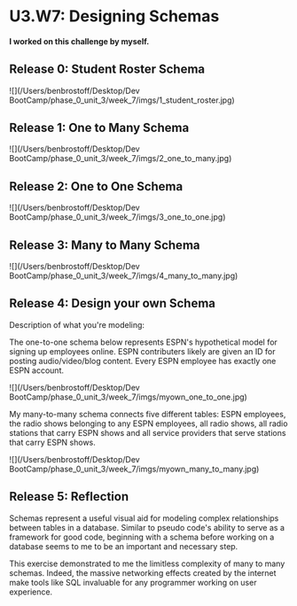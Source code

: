 # U3.W7: Designing Schemas


#### I worked on this challenge by myself.

## Release 0: Student Roster Schema

![](/Users/benbrostoff/Desktop/Dev BootCamp/phase_0_unit_3/week_7/imgs/1_student_roster.jpg)




## Release 1: One to Many Schema
![](/Users/benbrostoff/Desktop/Dev BootCamp/phase_0_unit_3/week_7/imgs/2_one_to_many.jpg)




## Release 2: One to One Schema
![](/Users/benbrostoff/Desktop/Dev BootCamp/phase_0_unit_3/week_7/imgs/3_one_to_one.jpg)



## Release 3: Many to Many Schema
![](/Users/benbrostoff/Desktop/Dev BootCamp/phase_0_unit_3/week_7/imgs/4_many_to_many.jpg)


## Release 4: Design your own Schema

Description of what you're modeling: 

The one-to-one schema below represents ESPN's hypothetical model for signing up employees online. ESPN contributers likely are given an ID for posting audio/video/blog content. Every ESPN employee has exactly one ESPN account.

![](/Users/benbrostoff/Desktop/Dev BootCamp/phase_0_unit_3/week_7/imgs/myown_one_to_one.jpg)

My many-to-many schema connects five different tables: ESPN employees, the radio shows belonging to any ESPN employees, all radio shows, all radio stations that carry ESPN shows and all service providers that serve stations that carry ESPN shows.

![](/Users/benbrostoff/Desktop/Dev BootCamp/phase_0_unit_3/week_7/imgs/myown_many_to_many.jpg)

## Release 5: Reflection

Schemas represent a useful visual aid for modeling complex relationships between tables in a database. Similar to pseudo code's ability to serve as a framework for good code, beginning with a schema before working on a database seems to me to be an important and necessary step.  

This exercise demonstrated to me the limitless complexity of many to many schemas. Indeed, the massive networking effects created by the internet make tools like SQL invaluable for any programmer working on user experience. 


